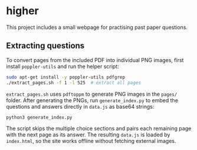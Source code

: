 # higher

This project includes a small webpage for practising past paper questions.

## Extracting questions

To convert pages from the included PDF into individual PNG images, first install
`poppler-utils` and run the helper script:

```bash
sudo apt-get install -y poppler-utils pdfgrep
./extract_pages.sh -f 1 -l 525  # extract all pages
```

`extract_pages.sh` uses `pdftoppm` to generate PNG images in the `pages/`
folder. After generating the PNGs, run `generate_index.py` to embed the
questions and answers directly in `data.js` as base64 strings:

```bash
python3 generate_index.py
```

The script skips the multiple choice sections and pairs each remaining page
with the next page as its answer. The resulting `data.js` is loaded by
`index.html`, so the site works offline without fetching external images.

